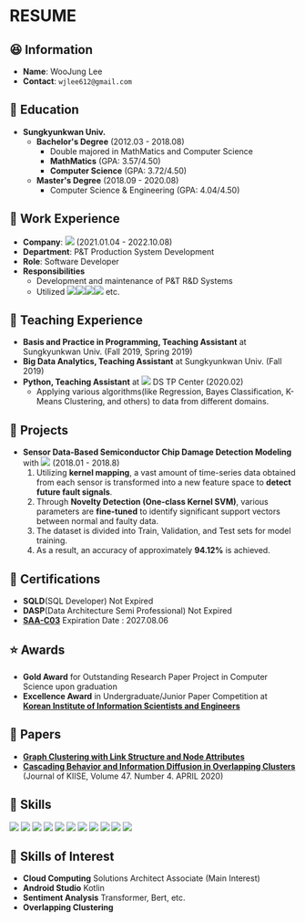 # RESUME
  
## :satisfied: Information
- **Name**: WooJung Lee  
- **Contact**: `wjlee612@gmail.com`

## :school: Education
* **Sungkyunkwan Univ.** 
    -  **Bachelor's Degree** (2012.03 - 2018.08)
        - Double majored in MathMatics and Computer Science
        - **MathMatics** (GPA: 3.57/4.50)  
        - **Computer Science** (GPA: 3.72/4.50)
    - **Master's Degree** (2018.09 - 2020.08)
        - Computer Science & Engineering (GPA: 4.04/4.50)

## :office: Work Experience
* **Company**: <img src = "https://img.shields.io/badge/skhynix-ED1C24?style=flat&logoColor=white"> (2021.01.04 - 2022.10.08)
* **Department**: P&T Production System Development
* **Role**: Software Developer
* **Responsibilities**
    * Development and maintenance of P&T R&D Systems
    * Utilized <img src = "https://img.shields.io/badge/Csharp-EF5C55?style=flat&logo=csharp&logoColor=white"><img src = "https://img.shields.io/badge/JAVA-6CADDF?style=flat&logo=java&logoColor=white"><img src = "https://img.shields.io/badge/OracleSQL-F80000?style=flat&logo=oracle&logoColor=white"><img src = "https://img.shields.io/badge/DataModeling-770C56?style=flat&logoColor=white"> etc.

## :book: Teaching Experience
* **Basis and Practice in Programming, Teaching Assistant** at Sungkyunkwan Univ. (Fall 2019, Spring 2019)
* **Big Data Analytics, Teaching Assistant** at Sungkyunkwan Univ. (Fall 2019)
* **Python, Teaching Assistant** at <img src = "https://img.shields.io/badge/samsung-1428A0?style=flat&logoColor=white"> DS TP Center (2020.02)
    * Applying various algorithms(like Regression, Bayes Classification, K-Means Clustering, and others) to data from different domains. 

## :two_men_holding_hands: Projects
* **Sensor Data-Based Semiconductor Chip Damage Detection Modeling** with <img src = "https://img.shields.io/badge/samsung-1428A0?style=flat&logoColor=white"> (2018.01 - 2018.8)
    1. Utilizing **kernel mapping**, a vast amount of time-series data obtained from each sensor is transformed into a new feature space to **detect future fault signals**.
    2. Through **Novelty Detection (One-class Kernel SVM)**, various parameters are **fine-tuned** to identify significant support vectors between normal and faulty data.
    3. The dataset is divided into Train, Validation, and Test sets for model training.
    4. As a result, an accuracy of approximately **94.12%** is achieved.

## :muscle: Certifications
* **SQLD**(SQL Developer) Not Expired
* **DASP**(Data Architecture Semi Professional) Not Expired
* **[SAA-C03](https://www.credly.com/badges/f9ba85ec-f331-4b09-aacc-a39dc16c93f6/public_url)** Expiration Date :  2027.08.06

## :star: Awards
* **Gold Award** for Outstanding Research Paper Project in Computer Science upon graduation
* **Excellence Award** in Undergraduate/Junior Paper Competition at **[Korean Institute of Information Scientists and Engineers](http://m.kiise.or.kr/conference/main/index.do?CC=wc&CS=43)**

## :page_with_curl: Papers
* **[Graph Clustering with Link Structure and Node Attributes](https://www.dbpia.co.kr/journal/articleDetail?nodeId=NODE07503594)**
* **[Cascading Behavior and Information Diffusion in Overlapping Clusters](https://www.dbpia.co.kr/journal/articleDetail?nodeId=NODE07503594)** (Journal of KIISE, Volume 47. Number 4. APRIL 2020)

## :hatched_chick: Skills
<img src = "https://img.shields.io/badge/JAVA-6CADDF?style=flat&logo=java&logoColor=white"> <img src = "https://img.shields.io/badge/gradle-02303A?style=flat&logo=gradle&logoColor=white"> <img src = "https://img.shields.io/badge/maven-C71A36?style=flat&logo=apachemaven&logoColor=white"> <img src = "https://img.shields.io/badge/c-A8B9CC?style=flat&logo=c&logoColor=white"> <img src = "https://img.shields.io/badge/C++-00599C?style=flat&logo=cplusplus&logoColor=white"> <img src = "https://img.shields.io/badge/Csharp-EF5C55?style=flat&logo=csharp&logoColor=white"> <img src = "https://img.shields.io/badge/python-3776AB?style=flat&logo=python&logoColor=white"> <img src = "https://img.shields.io/badge/pytorch-EE4C2C?style=flat&logo=pytorch&logoColor=white"> <img src = "https://img.shields.io/badge/tensorflow-FF6F00?style=flat&logo=tensorflow&logoColor=white"> <img src = "https://img.shields.io/badge/OracleSQL-F80000?style=flat&logo=oracle&logoColor=white"> <img src = "https://img.shields.io/badge/postgresql-4169E1?style=flat&logo=postgresql&logoColor=white">

## :hatching_chick: Skills of Interest
* **Cloud Computing** Solutions Architect Associate (Main Interest)
* **Android Studio** Kotlin
* **Sentiment Analysis** Transformer, Bert, etc.
* **Overlapping Clustering**